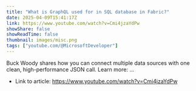 ```yaml
---
title: "What is GraphQL used for in SQL database in Fabric?"
date: 2025-04-09T15:41:17Z
link: https://www.youtube.com/watch?v=Cmi4jzaYdPw
showShare: false
showReadTime: false
thumbnail: images/misc.png
tags: ["youtube.com/@MicrosoftDeveloper"]
---
```

Buck Woody shares how you can connect multiple data sources with one clean, high-performance JSON call. Learn more: ...

- Link to article: https://www.youtube.com/watch?v=Cmi4jzaYdPw
